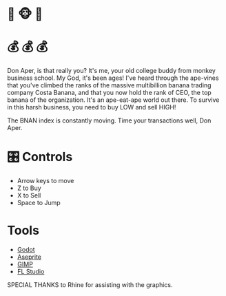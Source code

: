 # :banana: :monkey_face: :banana:
# :moneybag: :moneybag: :moneybag:

Don Aper, is that really you? It's me, your old college buddy from monkey business school. My God, it's been ages! I've heard through the ape-vines that you've climbed the ranks of the massive multibillion banana trading company Costa Banana, and that you now hold the rank of CEO, the top banana of the organization. It's an ape-eat-ape world out there. To survive in this harsh business, you need to buy LOW and sell HIGH!

The BNAN index is constantly moving. Time your transactions well, Don Aper.

# :control_knobs: Controls
- Arrow keys to move
- Z to Buy
- X to Sell
- Space to Jump

# Tools

- [Godot](https://godotengine.org/)
- [Aseprite](https://www.aseprite.org/)
- [GIMP](https://www.gimp.org/)
- [FL Studio](https://www.image-line.com/)

SPECIAL THANKS to Rhine for assisting with the graphics.
